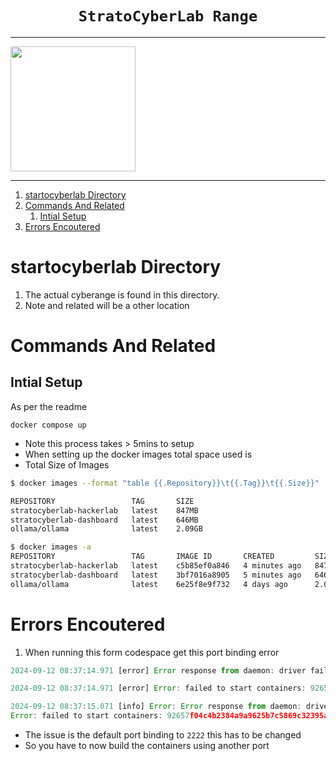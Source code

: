 <h1 align="center"><code>StratoCyberLab Range</code></h1>

---

<a href="https://cybersecurity.bsy.fel.cvut.cz/" target="_blank">
<img src="https://cybersecurity.bsy.fel.cvut.cz/images/illustration_class_rotated_hu3293537521e43043adfb2a5a2e5511e1_804977_1012x759_resize_q85_h3_lanczos_3.webp" width="200" align="center">
</a>

---

1. [startocyberlab Directory](#startocyberlab-directory)
2. [Commands And Related](#commands-and-related)
   1. [Intial Setup](#intial-setup)
3. [Errors Encoutered](#errors-encoutered)

# startocyberlab Directory

1. The actual cyberange is found in this directory.
2. Note and related will be a other location

# Commands And Related

## Intial Setup

As per the readme

```docker
docker compose up
```

- Note this process takes > 5mins to setup
- When setting up the docker images total space used is
- Total Size of Images

```sh
$ docker images --format "table {{.Repository}}\t{{.Tag}}\t{{.Size}}"

REPOSITORY                 TAG       SIZE
stratocyberlab-hackerlab   latest    847MB
stratocyberlab-dashboard   latest    646MB
ollama/ollama              latest    2.09GB

$ docker images -a
REPOSITORY                 TAG       IMAGE ID       CREATED         SIZE
stratocyberlab-hackerlab   latest    c5b85ef0a846   4 minutes ago   847MB
stratocyberlab-dashboard   latest    3bf7016a8905   5 minutes ago   646MB
ollama/ollama              latest    6e25f8e9f732   4 days ago      2.09GB
```

# Errors Encoutered

1. When running this form codespace get this port binding error

```js
2024-09-12 08:37:14.971 [error] Error response from daemon: driver failed programming external connectivity on endpoint hackerlab (c4a43c901bf78b965e86cb5fd7275a0cc644fcdfa506126a95f19e740c4f823e): failed to bind port 0.0.0.0:2222/tcp: Error starting userland proxy: listen tcp4 0.0.0.0:2222: bind: address already in use

2024-09-12 08:37:14.971 [error] Error: failed to start containers: 92657f04c4b2384a9a9625b7c5869c32395aa459a25b7db19adfe4554334b50e

2024-09-12 08:37:15.071 [info] Error: Error response from daemon: driver failed programming external connectivity on endpoint hackerlab (c4a43c901bf78b965e86cb5fd7275a0cc644fcdfa506126a95f19e740c4f823e): failed to bind port 0.0.0.0:2222/tcp: Error starting userland proxy: listen tcp4 0.0.0.0:2222: bind: address already in use
Error: failed to start containers: 92657f04c4b2384a9a9625b7c5869c32395aa459a25b7db19adfe4554334b50e
```

- The issue is the default port binding to `2222` this has to be changed
- So you have to now build the containers using another port
